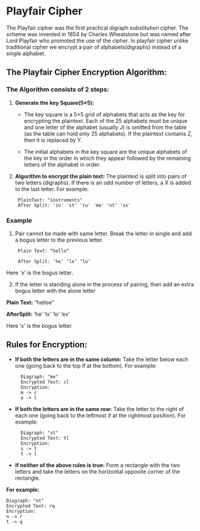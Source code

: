 # Playfair Cipher

The Playfair cipher was the first practical digraph substitution cipher. The scheme was invented in 1854 by Charles Wheatstone but was named after Lord Playfair who promoted the use of the cipher. In playfair cipher unlike traditional cipher we encrypt a pair of alphabets(digraphs) instead of a single alphabet.

## The Playfair Cipher Encryption Algorithm: 

### The Algorithm consists of 2 steps: 
 

1. **Generate the key Square(5×5):**
    - The key square is a 5×5 grid of alphabets that acts as the key for encrypting the plaintext. Each of the 25 alphabets must be unique and one letter of the alphabet (usually J) is omitted from the table (as the table can hold only 25 alphabets). If the plaintext contains Z, then it is replaced by Y. 
 
    - The initial alphabets in the key square are the unique alphabets of the key in the order in which they appear followed by the remaining letters of the alphabet in order. 
 
2. **Algorithm to encrypt the plain text:** The plaintext is split into pairs of two letters (digraphs). If there is an odd number of letters, a X is added to the last letter. 
For example: 
 
        PlainText: "instruments" 
        After Split: 'in' 'st' 'ru' 'me' 'nt' 'sx'

### Example

1. Pair cannot be made with same letter. Break the letter in single and add a bogus letter to the previous letter.

        Plain Text: “hello”

        After Split: ‘he’ ‘lx’ ‘lo’

Here *‘x’* is the bogus letter.

2. If the letter is standing alone in the process of pairing, then add an extra bogus letter with the alone letter

**Plain Text:** “helloe”

**AfterSplit:** ‘he’ ‘lx’ ‘lo’ ‘ex’

Here ‘x’  is the bogus letter.

## Rules for Encryption: 
 

- **If both the letters are in the same column:** Take the letter below each one (going back to the top if at the bottom).
For example: 
 
        Diagraph: "me"
        Encrypted Text: cl
        Encryption: 
        m -> c
        e -> l

 
- **If both the letters are in the same row:** Take the letter to the right of each one (going back to the leftmost if at the rightmost position).
For example: 
 
        Diagraph: "st"
        Encrypted Text: tl
        Encryption: 
        s -> t
        t -> l

 
- **If neither of the above rules is true:** Form a rectangle with the two letters and take the letters on the horizontal opposite corner of the rectangle.

**For example:** 
 
    Diagraph: "nt"
    Encrypted Text: rq
    Encryption: 
    n -> r
    t -> q
